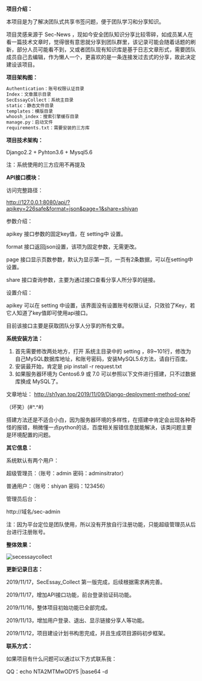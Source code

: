 **项目介绍：**

本项目是为了解决团队式共享书签问题，便于团队学习和分享知识。

项目灵感来源于 Sec-News ，现如今安全团队知识分享比较零碎，如成员某人在看一篇技术文章时，觉得很有意思就分享到团队群里，该记录可能会随着话题的刷新，部分人员可能看不到，又或者团队现有知识库是基于日志文章形式，需要团队成员自己去编辑，作为懒人一个，更喜欢的是一条连接发过去式的分享，故此决定建设该项目。



**项目架构图：**

```python
Authentication：账号权限认证目录
Index：文章展示目录
SecEssayCollect：系统主目录
static：静态文件目录
templates：模版目录
whoosh_index：搜索引擎缓存目录
manage.py：启动文件
requirements.txt：需要安装的三方库
```



**项目技术架构：**

Django2.2 + Pyhton3.6 + Mysql5.6 

注：系统使用的三方应用不再提及



**API接口模块：**

访问完整路径：

http://127.0.0.1:8080/api/?apikey=226safe&format=json&page=1&share=shiyan

参数介绍：

apikey 接口参数的固定key值，在 setting中 设置。

format 接口返回json设置，该项为固定参数，无需更改。

page 接口显示页数参数，默认为显示第一页，一页有2条数据，可以在setting中设置。

share 接口查询参数，主要为通过接口查看分享人所分享的链接。

设置介绍：

apikey 可以在 setting 中设置，该界面没有设置账号权限认证，只效验了Key，若它人知道了key值即可使用api接口。

目前该接口主要是获取团队分享人分享的所有文章。



**系统安装方法：**

1. 首先需要修改两处地方，打开 系统主目录中的 setting ，89~101行，修改为自己MySQL数据库地址，和账号密码，安装MySQL5.6方法，请自行百度。
2. 安装最开始，肯定是 pip install -r request.txt
3. 如果服务器环境为 Centos6.9 或 7.0 可以参照以下文件进行搭建，只不过数据库换成 MySQL了。

文章地址： http://sh1yan.top/2019/11/09/Django-deployment-method-one/

（坏笑）(#^.^#)

搭建方法还是不适合小白，因为服务器环境的多样性，在搭建中肯定会出现各种奇怪的报错，稍微懂一点python的话，百度相关报错信息就能解决，该类问题主要是环境配置的问题。



**其它信息：**

系统默认有两个用户：

超级管理员：（账号：admin 密码：adminsitrator）

普通用户：（账号：shiyan 密码：123456）

管理员后台：

http://域名/sec-admin

注：因为平台定位是团队使用，所以没有开放自行注册功能，只能超级管理员从后台进行注册账号。



**整体效果：**

![secessaycollect](https://github.com/shiyan-520/SecEssay_Collect/blob/master/secessaycollect.gif)



**更新记录日志：**

2019/11/17，SecEssay_Collect 第一版完成，后续根据需求再完善。

2019/11/17，增加API接口功能，前台登录验证码功能。

2019/11/16，整体项目初始功能已全部完成。

2019/11/13，增加用户登录、退出、显示链接分享人等功能。

2019/11/12，项目建设计划书构思完成，并且生成项目源码初步框架。



**联系方式：**

如果项目有什么问题可以通过以下方式联系我：

QQ：echo NTA2MTMwODY5 |base64 -d


